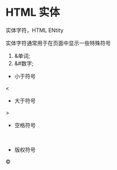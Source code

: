 # HTML 实体

实体字符，HTML ENtity

实体字符通常用于在页面中显示一些特殊符号

1. &单词;
2. &#数字;

- 小于符号

&lt;

- 大于符号

&gt;

- 空格符号

&nbsp;

- 版权符号

&copy;
